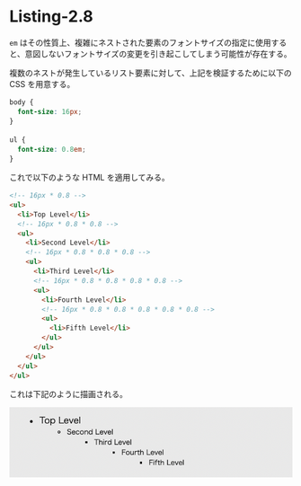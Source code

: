# Listing-2.8

`em` はその性質上、複雑にネストされた要素のフォントサイズの指定に使用すると、意図しないフォントサイズの変更を引き起こしてしまう可能性が存在する。

複数のネストが発生しているリスト要素に対して、上記を検証するために以下の CSS を用意する。

```css
body {
  font-size: 16px;
}

ul {
  font-size: 0.8em;
}
```

これで以下のような HTML を適用してみる。

```html
<!-- 16px * 0.8 -->
<ul>
  <li>Top Level</li>
  <!-- 16px * 0.8 * 0.8 -->
  <ul>
    <li>Second Level</li>
    <!-- 16px * 0.8 * 0.8 * 0.8 -->
    <ul>
      <li>Third Level</li>
      <!-- 16px * 0.8 * 0.8 * 0.8 * 0.8 -->
      <ul>
        <li>Fourth Level</li>
        <!-- 16px * 0.8 * 0.8 * 0.8 * 0.8 * 0.8 -->
        <ul>
          <li>Fifth Level</li>
        </ul>
      </ul>
    </ul>
  </ul>
</ul>
```

これは下記のように描画される。

![](assets/2021-10-23-06-24-52.png)
